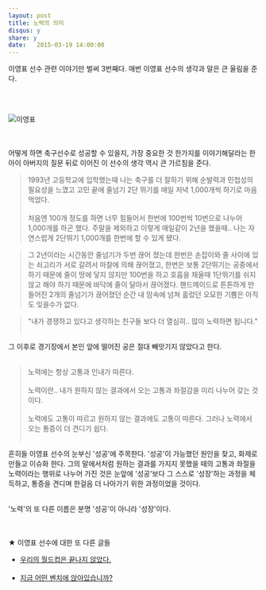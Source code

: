 ```yaml
---
layout: post
title: 노력의 의미
disqus: y
share: y
date:   2015-03-19 14:00:00
---
```


<P>이영표 선수 관련 이야기만 벌써 3번째다.
매번 이영표 선수의 생각과 말은 큰 울림을 준다.<br />
</P><br /><br />

![이영표](http://beatshon.github.io/images/yp.jpg)

<br /><br />
어떻게 하면 축구선수로 성공할 수 있을지, 가장 중요한 것 한가지를 이야기해달라는 한 아이 아버지의 질문 뒤로 이어진 이 선수의 생각 역시 큰 가르침을 준다. 
 
>1993년 고등학교에 입학했는때 나는 축구를 더 잘하기 위해 순발력과 민첩성의 필요성을 느꼈고 고민 끝에 줄넘기 2단 뛰기를 매일 저녁 1,000개씩 하기로 마음 먹었다. 
<br /><br />
>처음엔 100개 정도를 하면 너무 힘들어서 한번에 100번씩 10번으로 나누어 1,000개를 하곤 했다. 주말을 제외하고 이렇게 매일같이 2년을 했을때.. 나는 자연스럽게 2단뛰기 1,000개를 한번에 할 수 있게 됐다. <br />

>그 2년이라는 시간동안 줄넘기가 두번 끊어 졌는데 한번은 손잡이와 줄 사이에 있는 쇠고리가 서로 갈려서 마찰에 의해 끊어졌고, 한번은 보통 2단뛰기는 공중에서 하기 때문에 줄이 땅에 닿지 않지만 100번을 하고 호흡을 채울때 1단뛰기를 쉬지 않고 해야 하기 때문에 바닥에 줄이 달아서 끊어졌다. 핸드메이드로 튼튼하게 만들어진 2개의 줄넘기가 끊어졌던 순간 내 맘속에 넘쳐 흘렀던 오묘한 기쁨은 아직도 잊을수가 없다.<br />


>"내가 경쟁하고 있다고 생각하는 친구들 보다 더 열심히.. 많이 노력하면 됩니다." <br /><br />

그 이후로 경기장에서 본인 앞에 떨어진 공은 절대 빼앗기지 않았다고 한다. <br /><br /> 

>노력에는 항상 고통과 인내가 따른다. <br /><br />
노력이란.. 내가 원하지 않는 결과에서 오는 고통과 좌절감을 미리 나누어 갖는 것이다.<br /><br />
노력에도 고통이 따르고 원하지 않는 결과에도 고통이 따른다. 그러나 노력에서 오는 통증이 더 견디기 쉽다.<br /><br />

흔히들 이영표 선수의 눈부신 '성공'에 주목한다. '성공'이 가능했던 원인을 찾고, 화제로 만들고 이슈화 한다. 그의 말에서처럼 원하는 결과를 가지지 못했을 때의 고통과 좌절을 노력이라는 행위로 나누어 가진 것은 눈앞에 '성공'보다 그 스스로 '성장'하는 과정을 체득하고, 통증을 견디며 한걸음 더 나아가기 위한 과정이었을 것이다. <br /><br />

'노력'의 또 다른 이름은 분명 '성공'이 아니라 '성장'이다.   

<br /><br />
★ 이영표 선수에 대한 또 다른 글들

- [우리의 월드컵은 끝나지 않았다.](http://beatshon.github.io/2014/07/01/worldcup/)
<br /><br />
- [지금 어떤 벤치에 앉아있습니까?](http://beatshon.github.io/2013/07/22/YoungPyoLee/)

 